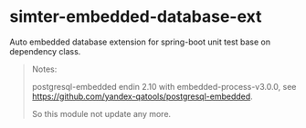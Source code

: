 # simter-embedded-database-ext

Auto embedded database extension for spring-boot unit test base on dependency class.

> Notes:
> 
> postgresql-embedded endin 2.10 with embedded-process-v3.0.0, see <https://github.com/yandex-qatools/postgresql-embedded>.
> 
> So this module not update any more.